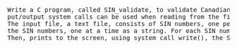 <pre>Write a C program, called SIN_validate, to validate Canadian SIN numbers stored in a file. Only Unix in-
put/output system calls can be used when reading from the file.
The input file, a text file, consists of SIN numbers, one per line. Your program should open the input file and read
the SIN numbers, one at a time as a string. For each SIN number, your program should check whether it is valid.
Then, prints to the screen, using system call write(), the SIN number followed by either VALID, or NON VALID.</pre>
